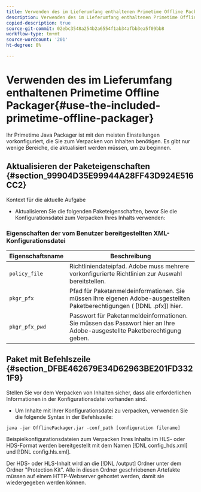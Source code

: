 ```yaml
---
title: Verwenden des im Lieferumfang enthaltenen Primetime Offline Packager
description: Verwenden des im Lieferumfang enthaltenen Primetime Offline Packager
copied-description: true
source-git-commit: 02ebc3548a254b2a6554f1ab34afbb3ea5f09bb8
workflow-type: tm+mt
source-wordcount: '201'
ht-degree: 0%

---
```


# Verwenden des im Lieferumfang enthaltenen Primetime Offline Packager{#use-the-included-primetime-offline-packager}

Ihr Primetime Java Packager ist mit den meisten Einstellungen vorkonfiguriert, die Sie zum Verpacken von Inhalten benötigen. Es gibt nur wenige Bereiche, die aktualisiert werden müssen, um zu beginnen.

## Aktualisieren der Paketeigenschaften {#section_99904D35E99944A28FF43D924E516CC2}

Kontext für die aktuelle Aufgabe

* Aktualisieren Sie die folgenden Paketeigenschaften, bevor Sie die Konfigurationsdatei zum Verpacken Ihres Inhalts verwenden:

### Eigenschaften der vom Benutzer bereitgestellten XML-Konfigurationsdatei

| Eigenschaftsname | Beschreibung |
|---|---|
| `policy_file` | Richtliniendateipfad. Adobe muss mehrere vorkonfigurierte Richtlinien zur Auswahl bereitstellen. |
| `pkgr_pfx` | Pfad für Paketanmeldeinformationen. Sie müssen Ihre eigenen Adobe-ausgestellten Paketberechtigungen ( [!DNL .pfx]) hier. |
| `pkgr_pfx_pwd` | Passwort für Paketanmeldeinformationen. Sie müssen das Passwort hier an Ihre Adobe-ausgestellte Paketberechtigung geben. |

## Paket mit Befehlszeile {#section_DFBE462679E34D62963BE201FD3321F9}

Stellen Sie vor dem Verpacken von Inhalten sicher, dass alle erforderlichen Informationen in der Konfigurationsdatei vorhanden sind.

* Um Inhalte mit Ihrer Konfigurationsdatei zu verpacken, verwenden Sie die folgende Syntax in der Befehlszeile:

```
java -jar OfflinePackager.jar -conf_path [configuration filename]
```

Beispielkonfigurationsdateien zum Verpacken Ihres Inhalts im HLS- oder HDS-Format werden bereitgestellt mit dem Namen [!DNL config_hds.xml] und [!DNL config.hls.xml].

Der HDS- oder HLS-Inhalt wird an die [!DNL /output] Ordner unter dem Ordner &quot;Protection Kit&quot;. Alle in diesen Ordner geschriebenen Artefakte müssen auf einem HTTP-Webserver gehostet werden, damit sie wiedergegeben werden können.
